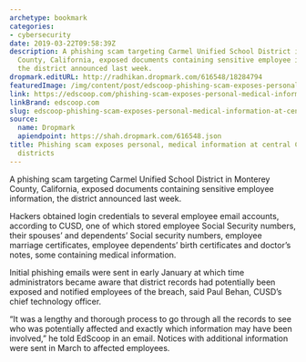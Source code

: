 ```yaml
---
archetype: bookmark
categories:
- cybersecurity
date: 2019-03-22T09:58:39Z
description: A phishing scam targeting Carmel Unified School District in Monterey
  County, California, exposed documents containing sensitive employee information,
  the district announced last week.
dropmark.editURL: http://radhikan.dropmark.com/616548/18284794
featuredImage: /img/content/post/edscoop-phishing-scam-exposes-personal-medical-information-at-central-california-school-districts.jpg
link: https://edscoop.com/phishing-scam-exposes-personal-medical-information-at-central-california-school-district/
linkBrand: edscoop.com
slug: edscoop-phishing-scam-exposes-personal-medical-information-at-central-california-school-districts
source:
  name: Dropmark
  apiendpoint: https://shah.dropmark.com/616548.json
title: Phishing scam exposes personal, medical information at central California school
  districts
---
```

A phishing scam targeting Carmel Unified School District in Monterey County, California, exposed documents containing sensitive employee information, the district announced last week.

Hackers obtained login credentials to several employee email accounts, according to CUSD, one of which stored employee Social Security numbers, their spouses’ and dependents’ Social security numbers, employee marriage certificates, employee dependents’ birth certificates and doctor’s notes, some containing medical information.

Initial phishing emails were sent in early January at which time administrators became aware that district records had potentially been exposed and notified employees of the breach, said Paul Behan, CUSD’s chief technology officer.

“It was a lengthy and thorough process to go through all the records to see who was potentially affected and exactly which information may have been involved,” he told EdScoop in an email. Notices with additional information were sent in March to affected employees.

